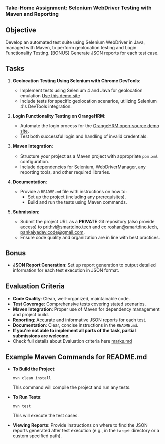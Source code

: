 ### Take-Home Assignment: Selenium WebDriver Testing with Maven and Reporting

## Objective

Develop an automated test suite using Selenium WebDriver in Java, managed with Maven, to perform geolocation testing and Login Functionality Testing. [BONUS] Generate JSON reports for each test case.

## Tasks

1. **Geolocation Testing Using Selenium with Chrome DevTools**:

   - Implement tests using Selenium 4 and Java for geolocation emulation [Use this demo site](https://my-location.org)
   - Include tests for specific geolocation scenarios, utilizing Selenium 4's DevTools integration.

2. **Login Functionality Testing on OrangeHRM**:

   - Automate the login process for the [OrangeHRM open-source demo site](https://opensource-demo.orangehrmlive.com).
   - Test both successful login and handling of invalid credentials.

3. **Maven Integration**:

   - Structure your project as a Maven project with appropriate `pom.xml` configuration.
   - Include dependencies for Selenium, WebDriverManager, any reporting tools, and other required libraries.

4. **Documentation**:

   - Provide a `README.md` file with instructions on how to:
     - Set up the project (including any prerequisites).
     - Build and run the tests using Maven commands.

5. **Submission**:
   - Submit the project URL as a **PRIVATE** Git repository (also provide access) to prithvi@smartdino.tech and cc roshan@smartdino.tech, pankajyadav.code@gmail.com.
   - Ensure code quality and organization are in line with best practices.

## Bonus

- **JSON Report Generation**: Set up report generation to output detailed information for each test execution in JSON format.

## Evaluation Criteria

- **Code Quality**: Clean, well-organized, maintainable code.
- **Test Coverage**: Comprehensive tests covering stated scenarios.
- **Maven Integration**: Proper use of Maven for dependency management and project build.
- **Reporting**: Accurate and informative JSON reports for each test.
- **Documentation**: Clear, concise instructions in the `README.md`.
- **If you're not able to implement all parts of the task, partial submissions are welcome.**
- Check full details about Evaluation criteria here [marks.md](marks.md)

## Example Maven Commands for README.md

- **To Build the Project**:

  ```
  mvn clean install
  ```

  This command will compile the project and run any tests.

- **To Run Tests**:

  ```
  mvn test
  ```

  This will execute the test cases.

- **Viewing Reports**:
  Provide instructions on where to find the JSON reports generated after test execution (e.g., in the `target` directory or a custom specified path).
